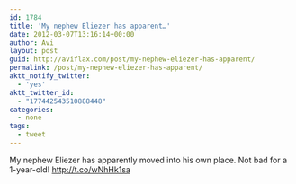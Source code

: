 ```yaml
---
id: 1784
title: 'My nephew Eliezer has apparent…'
date: 2012-03-07T13:16:14+00:00
author: Avi
layout: post
guid: http://aviflax.com/post/my-nephew-eliezer-has-apparent/
permalink: /post/my-nephew-eliezer-has-apparent/
aktt_notify_twitter:
  - 'yes'
aktt_twitter_id:
  - "177442543510888448"
categories:
  - none
tags:
  - tweet
---
```

My nephew Eliezer has apparently moved into his own place. Not bad for a 1-year-old! <a href="http://t.co/wNhHk1sa" rel="nofollow">http://t.co/wNhHk1sa</a>